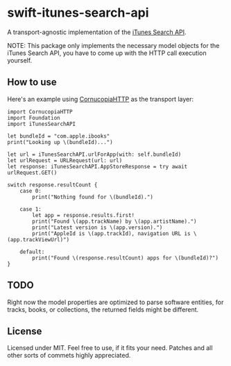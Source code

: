 # swift-itunes-search-api

A transport-agnostic implementation of the [iTunes Search API](https://developer.apple.com/library/archive/documentation/AudioVideo/Conceptual/iTuneSearchAPI/index.html).

NOTE: This package only implements the necessary model objects for the iTunes Search API, you have to
come up with the HTTP call execution yourself.

## How to use

Here's an example using [CornucopiaHTTP](https://github.com/Cornucopia-Swift/CornucopiaHTTP) as the transport layer:

```
import CornucopiaHTTP
import Foundation
import iTunesSearchAPI

let bundleId = "com.apple.ibooks"
print("Looking up \(bundleId)...")

let url = iTunesSearchAPI.urlForApp(with: self.bundleId)
let urlRequest = URLRequest(url: url)
let response: iTunesSearchAPI.AppStoreResponse = try await urlRequest.GET()

switch response.resultCount {
    case 0:
        print("Nothing found for \(bundleId).")

    case 1:
        let app = response.results.first!
        print("Found \(app.trackName) by \(app.artistName).")
        print("Latest version is \(app.version).")
        print("AppleId is \(app.trackId), navigation URL is \(app.trackViewUrl)")

    default:
        print("Found \(response.resultCount) apps for \(bundleId)?")
}
```

## TODO

Right now the model properties are optimized to parse software entities, for tracks, books, or collections, the returned
fields might be different.

## License

Licensed under MIT. Feel free to use, if it fits your need. Patches and all other sorts of commets highly appreciated.
